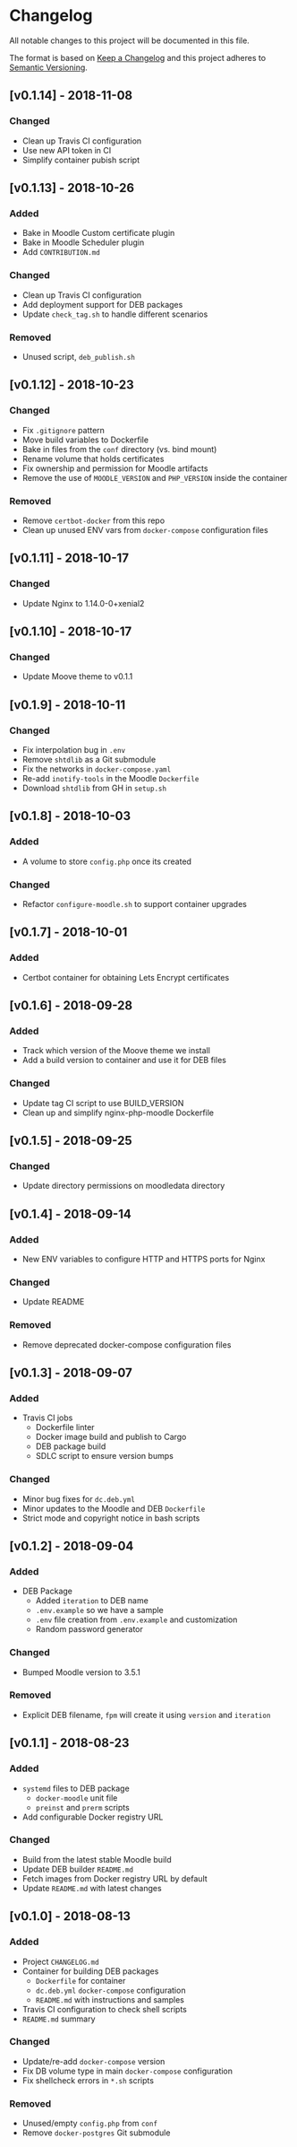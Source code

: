 # Changelog
All notable changes to this project will be documented in this file.

The format is based on [Keep a Changelog](http://keepachangelog.com/en/1.0.0/)
and this project adheres to [Semantic Versioning](http://semver.org/spec/v2.0.0.html).

## [v0.1.14] - 2018-11-08
### Changed
- Clean up Travis CI configuration
- Use new API token in CI
- Simplify container pubish script

## [v0.1.13] - 2018-10-26
### Added
- Bake in Moodle Custom certificate plugin
- Bake in Moodle Scheduler plugin
- Add `CONTRIBUTION.md`

### Changed
- Clean up Travis CI configuration
- Add deployment support for DEB packages
- Update `check_tag.sh` to handle different scenarios

### Removed
- Unused script, `deb_publish.sh`

## [v0.1.12] - 2018-10-23
### Changed
- Fix `.gitignore` pattern
- Move build variables to Dockerfile
- Bake in files from the `conf` directory (vs. bind mount)
- Rename volume that holds certificates
- Fix ownership and permission for Moodle artifacts
- Remove the use of `MOODLE_VERSION` and `PHP_VERSION` inside the container

### Removed
- Remove `certbot-docker` from this repo
- Clean up unused ENV vars from `docker-compose` configuration files

## [v0.1.11] - 2018-10-17
### Changed
- Update Nginx to 1.14.0-0+xenial2

## [v0.1.10] - 2018-10-17
### Changed
- Update Moove theme to v0.1.1

## [v0.1.9] - 2018-10-11
### Changed
- Fix interpolation bug in `.env`
- Remove `shtdlib` as a Git submodule
- Fix the networks in `docker-compose.yaml`
- Re-add `inotify-tools` in the Moodle `Dockerfile`
- Download `shtdlib` from GH in `setup.sh`

## [v0.1.8] - 2018-10-03
### Added
- A volume to store `config.php` once its created

### Changed
- Refactor `configure-moodle.sh` to support container upgrades

## [v0.1.7] - 2018-10-01
### Added
- Certbot container for obtaining Lets Encrypt certificates

## [v0.1.6] - 2018-09-28
### Added
- Track which version of the Moove theme we install
- Add a build version to container and use it for DEB files

### Changed
- Update tag CI script to use BUILD_VERSION
- Clean up and simplify nginx-php-moodle Dockerfile

## [v0.1.5] - 2018-09-25
### Changed
- Update directory permissions on moodledata directory

## [v0.1.4] - 2018-09-14
### Added
- New ENV variables to configure HTTP and HTTPS ports for Nginx

### Changed
- Update README

### Removed
- Remove deprecated docker-compose configuration files

## [v0.1.3] - 2018-09-07
### Added
- Travis CI jobs
  - Dockerfile linter
  - Docker image build and publish to Cargo
  - DEB package build
  - SDLC script to ensure version bumps

### Changed
- Minor bug fixes for `dc.deb.yml`
- Minor updates to the Moodle and DEB `Dockerfile`
- Strict mode and copyright notice in bash scripts

## [v0.1.2] - 2018-09-04
### Added
- DEB Package
  - Added `iteration` to DEB name
  - `.env.example` so we have a sample
  - `.env` file creation from `.env.example` and customization
  - Random password generator

### Changed
- Bumped Moodle version to 3.5.1

### Removed
- Explicit DEB filename, `fpm` will create it using `version` and `iteration`

## [v0.1.1] - 2018-08-23
### Added
- `systemd` files to DEB package
  - `docker-moodle` unit file
  - `preinst` and `prerm` scripts
- Add configurable Docker registry URL

### Changed
- Build from the latest stable Moodle build
- Update DEB builder `README.md`
- Fetch images from Docker registry URL by default
- Update `README.md` with latest changes

## [v0.1.0] - 2018-08-13
### Added
- Project `CHANGELOG.md`
- Container for building DEB packages
  - `Dockerfile` for container
  - `dc.deb.yml` `docker-compose` configuration
  - `README.md` with instructions and samples
- Travis CI configuration to check shell scripts
- `README.md` summary

### Changed
- Update/re-add `docker-compose` version
- Fix DB volume type in main `docker-compose` configuration
- Fix shellcheck errors in `*.sh` scripts

### Removed
- Unused/empty `config.php` from `conf`
- Remove `docker-postgres` Git submodule
